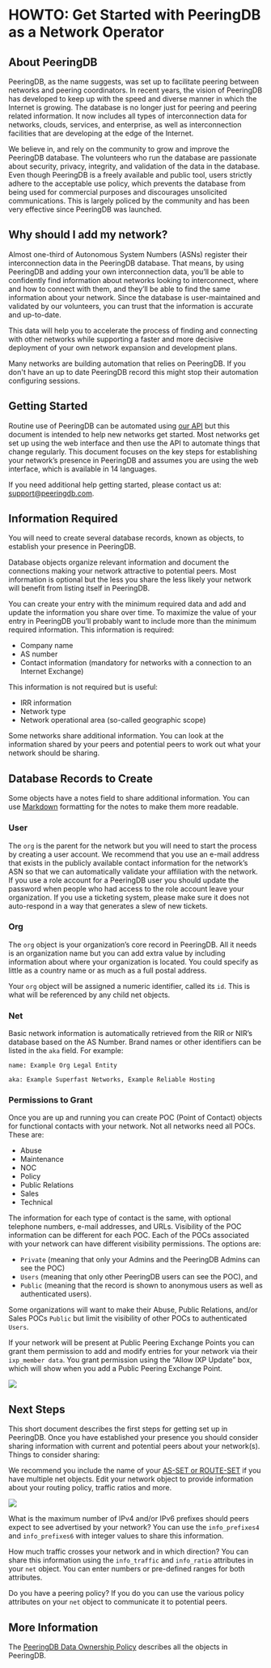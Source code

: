 # HOWTO: Get Started with PeeringDB as a Network Operator

## About PeeringDB
PeeringDB, as the name suggests, was set up to facilitate peering between networks and peering coordinators. In recent years, the vision of PeeringDB has developed to keep up with the speed and diverse manner in which the Internet is growing. The database is no longer just for peering and peering related information. It now includes all types of interconnection data for networks, clouds, services, and enterprise, as well as interconnection facilities that are developing at the edge of the Internet.

We believe in, and rely on the community to grow and improve the PeeringDB database. The volunteers who run the database are passionate about security, privacy, integrity, and validation of the data in the database. Even though PeeringDB is a freely available and public tool, users strictly adhere to the acceptable use policy, which prevents the database from being used for commercial purposes and discourages unsolicited communications. This is largely policed by the community and has been very effective since PeeringDB was launched.

## Why should I add my network?
Almost one-third of Autonomous System Numbers (ASNs) register their interconnection data in the PeeringDB database. That means, by using PeeringDB and adding your own interconnection data, you’ll be able to confidently find information about networks looking to interconnect, where and how to connect with them, and they’ll be able to find the same information about your network. Since the database is user-maintained and validated by our volunteers, you can trust that the information is accurate and up-to-date.

This data will help you to accelerate the process of finding and connecting with other networks while supporting a faster and more decisive deployment of your own network expansion and development plans.

Many networks are building automation that relies on PeeringDB. If you don't have an up to date PeeringDB record this might stop their automation configuring sessions.

## Getting Started
Routine use of PeeringDB can be automated using [our API](https://www.peeringdb.com/apidocs) but this document is intended to help new networks get started. Most networks get set up using the web interface and then use the API to automate things that change regularly. This document focuses on the key steps for establishing your network’s presence in PeeringDB and assumes you are using the web interface, which is available in 14 languages.

If you need additional help getting started, please contact us at: <support@peeringdb.com>.

## Information Required
You will need to create several database records, known as objects, to establish your presence in PeeringDB. 

Database objects organize relevant information and document the connections making your network attractive to potential peers. Most information is optional but the less you share the less likely your network will benefit from listing itself in PeeringDB. 

You can create your entry with the minimum required data and add and update the information you share over time. To maximize the value of your entry in PeeringDB you’ll probably want to include more than the minimum required information. This information is required:

* Company name
* AS number
* Contact information (mandatory for networks with a connection to an Internet Exchange)

This information is not required but is useful:

* IRR information
* Network type
* Network operational area (so-called geographic scope)

Some networks share additional information. You can look at the information shared by your peers and potential peers to work out what your network should be sharing.

## Database Records to Create
Some objects have a notes field to share additional information. You can use [Markdown](https://daringfireball.net/projects/markdown/) formatting for the notes to make them more readable.

### User
The `org` is the parent for the network but you will need to start the process by creating a user account. We recommend that you use an e-mail address that exists in the publicly available contact information for the network’s ASN so that we can automatically validate your affiliation with the network. If you use a role account for a PeeringDB user you should update the password when people who had access to the role account leave your organization. If you use a ticketing system, please make sure it does not auto-respond in a way that generates a slew of new tickets.

### Org
The `org` object is your organization’s core record in PeeringDB. All it needs is an organization name but you can add extra value by including information about where your organization is located. You could specify as little as a country name or as much as a full postal address.

Your `org` object will be assigned a numeric identifier, called its `id`. This is what will be referenced by any child net objects.

### Net
Basic network information is automatically retrieved from the RIR or NIR’s database based on the AS Number. Brand names or other identifiers can be listed in the `aka` field. For example:

`name: Example Org Legal Entity`

`aka: Example Superfast Networks, Example Reliable Hosting`

### Permissions to Grant
Once you are up and running you can create POC (Point of Contact) objects for functional contacts with your network. Not all networks need all POCs. These are:

* Abuse
* Maintenance
* NOC
* Policy
* Public Relations
* Sales
* Technical

The information for each type of contact is the same, with optional telephone numbers, e-mail addresses, and URLs. Visibility of the POC information can be different for each POC.
Each of the POCs associated with your network can have different visibility permissions. The options are:

* `Private` (meaning that only your Admins and the PeeringDB Admins can see the POC)
* `Users` (meaning that only other PeeringDB users can see the POC), and 
* `Public` (meaning that the record is shown to anonymous users as well as authenticated users). 

Some organizations will want to make their Abuse, Public Relations, and/or Sales POCs `Public` but limit the visibility of other POCs to authenticated `Users`. 

If your network will be present at Public Peering Exchange Points you can grant them permission to add and modify entries for your network via their `ixp_member data`.  You grant permission using the “Allow IXP Update” box, which will show when you add a Public Peering Exchange Point.

![](images/allow-ixp-update.png)

## Next Steps
This short document describes the first steps for getting set up in PeeringDB. Once you have established your presence you should consider sharing information with current and potential peers about your network(s). Things to consider sharing:

We recommend you include the name of your [AS-SET or ROUTE-SET](https://www.rfc-editor.org/rfc/rfc4012.html#section-4) if you have multiple net objects. Edit your network object to provide information about your routing policy, traffic ratios and more.

![](images/network-config-screen.png)

What is the maximum number of IPv4 and/or IPv6 prefixes should peers expect to see advertised by your network? You can use the `info_prefixes4` and `info_prefixes6` with integer values to share this information.

How much traffic crosses your network and in which direction? You can share this information using the `info_traffic` and `info_ratio` attributes in your `net` object. You can enter numbers or pre-defined ranges for both attributes.

Do you have a peering policy? If you do you can use the various policy attributes on your `net` object to communicate it to potential peers.

## More Information
The [PeeringDB Data Ownership Policy](https://docs.peeringdb.com/gov/misc/2020-04-06_PeeringDB_Data_Ownership_Policy_Document_v1.0.pdf) describes all the objects in PeeringDB.
